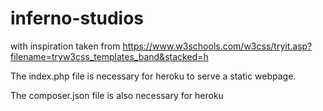 # inferno-studios

with inspiration taken from https://www.w3schools.com/w3css/tryit.asp?filename=tryw3css_templates_band&stacked=h


The index.php file is necessary for heroku to serve a static webpage.

The composer.json file is also necessary for heroku

